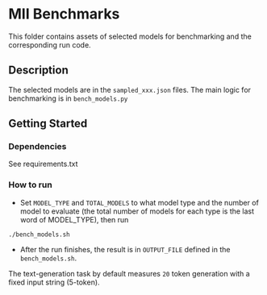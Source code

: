# MII Benchmarks

This folder contains assets of selected models for benchmarking and the corresponding run code.

## Description

The selected models are in the `sampled_xxx.json` files. The main logic for benchmarking is in `bench_models.py`

## Getting Started

### Dependencies

See requirements.txt

### How to run

* Set `MODEL_TYPE` and `TOTAL_MODELS` to what model type and the number of model to evaluate (the total number of models for each type is the last word of MODEL_TYPE), then run

```
./bench_models.sh
```
* After the run finishes, the result is in `OUTPUT_FILE` defined in the `bench_models.sh`.

The text-generation task by default measures `20` token generation with a fixed input string (5-token).